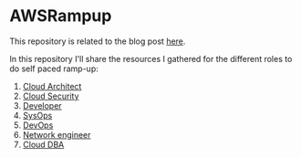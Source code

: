 # AWSRampup
This repository is related to the blog post [here](https://yetanothercloudblog.com/article/how-to-ramp-up/).

In this repository I'll share the resources I gathered for the different roles to do self paced ramp-up:

1. [Cloud Architect](CloudArchitect.md)
2. [Cloud Security](CloudSecurity.md)
3. [Developer](CloudDeveloper.md)
4. [SysOps](CloudSysOps.md)
5. [DevOps](CloudDevOps.md)
6. [Network engineer](CloudNetworking.md)
7. [Cloud DBA](CloudDBA.md)